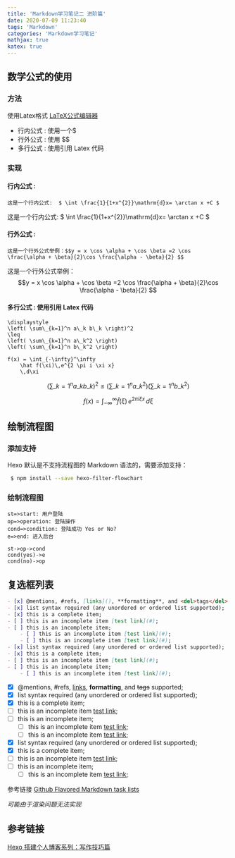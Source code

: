 ```yaml
---
title: 'Markdown学习笔记二 进阶篇'
date: 2020-07-09 11:23:40
tags: 'Markdown'
categories: 'Markdown学习笔记'
mathjax: true
katex: true
---
```


## 数学公式的使用

### 方法

使用Latex格式 [LaTeX公式编辑器](https://www.latexlive.com/)

+ 行内公式 : 使用一个$
+ 行外公式 : 使用 $$
+ 多行公式 : 使用引用 Latex 代码 

<!--more-->

### 实现

#### 行内公式 : 

```
这是一个行内公式:  $ \int \frac{1}{1+x^{2}}\mathrm{d}x= \arctan x +C $ 
```
这是一个行内公式:  $ \int \frac{1}{1+x^{2}}\mathrm{d}x= \arctan x +C $ 

#### 行外公式 : 

```
这是一个行外公式举例：$$y = x \cos \alpha + \cos \beta =2 \cos \frac{\alpha + \beta}{2}\cos \frac{\alpha - \beta}{2} $$
```

这是一个行外公式举例：$$y = x \cos \alpha + \cos \beta =2 \cos \frac{\alpha + \beta}{2}\cos \frac{\alpha - \beta}{2} $$

#### 多行公式 : 使用引用 Latex 代码 

```katex
\displaystyle
\left( \sum\_{k=1}^n a\_k b\_k \right)^2
\leq
\left( \sum\_{k=1}^n a\_k^2 \right)
\left( \sum\_{k=1}^n b\_k^2 \right)
```

```
f(x) = \int_{-\infty}^\infty
    \hat f(\xi)\,e^{2 \pi i \xi x}
    \,d\xi
```

$$
\displaystyle
\left( \sum\_{k=1}^n a\_k b\_k \right)^2
\leq
\left( \sum\_{k=1}^n a\_k^2 \right)
\left( \sum\_{k=1}^n b\_k^2 \right)
$$

$$
f(x) = \int_{-\infty}^\infty
    \hat f(\xi)\,e^{2 \pi i \xi x}
    \,d\xi
$$


## 绘制流程图

### 添加支持
Hexo 默认是不支持流程图的 Markdown 语法的，需要添加支持：
```bash
 $ npm install --save hexo-filter-flowchart
 ```

### 绘制流程图
```flow
st=>start: 用户登陆
op=>operation: 登陆操作
cond=>condition: 登陆成功 Yes or No?
e=>end: 进入后台

st->op->cond
cond(yes)->e
cond(no)->op
```


## 复选框列表

```Markdown
- [x] @mentions, #refs, [links](), **formatting**, and <del>tags</del> supported;
- [x] list syntax required (any unordered or ordered list supported);
- [x] this is a complete item;
- [ ] this is an incomplete item [test link](#);
- [ ] this is an incomplete item;
    - [ ] this is an incomplete item [test link](#);
    - [ ] this is an incomplete item [test link](#);
- [x] list syntax required (any unordered or ordered list supported);
- [x] this is a complete item;
- [ ] this is an incomplete item [test link](#);
- [ ] this is an incomplete item;
    - [ ] this is an incomplete item [test link](#);
```

- [x] @mentions, #refs, [links](), **formatting**, and <del>tags</del> supported;
- [x] list syntax required (any unordered or ordered list supported);
- [x] this is a complete item;
- [ ] this is an incomplete item [test link](#);
- [ ] this is an incomplete item;
    - [ ] this is an incomplete item [test link](#);
    - [ ] this is an incomplete item [test link](#);
- [x] list syntax required (any unordered or ordered list supported);
- [x] this is a complete item;
- [ ] this is an incomplete item [test link](#);
- [ ] this is an incomplete item;
    - [ ] this is an incomplete item [test link](#);

参考链接 [Github Flavored Markdown task lists](http://editor.md.ipandao.com/examples/task-lists.html)

*可能由于渲染问题无法实现*


## 



## 参考链接
[Hexo 搭建个人博客系列：写作技巧篇](http://yearito.cn/posts/hexo-writing-skills.html)
